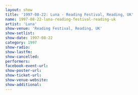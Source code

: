 ```yaml
---
layout: show
title: '1997-08-22: Luna - Reading Festival, Reading, UK'
name: 1997-08-22-luna-reading-festival-reading-uk
artist: 'Luna'
show-venue: 'Reading Festival, Reading, UK'
show-setlist: 
show-date: 1997-08-22
category: 1997
show-radio: 
show-lastfm: 
show-cancelled: 
performers: 
facebook-event-url: 
show-poster-url: 
show-ticket-url: 
show-venue-website: 
show-additional: 
---
```



